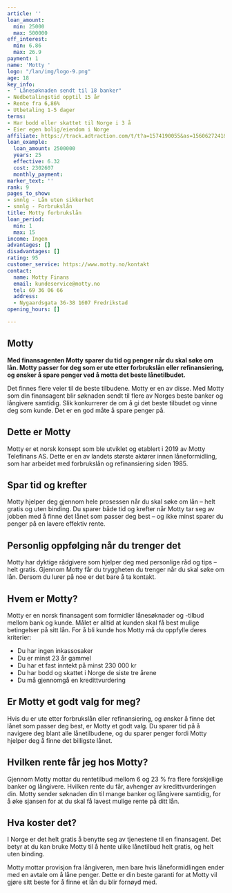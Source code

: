 ```yaml
---
article: ''
loan_amount:
  min: 25000
  max: 500000
eff_interest:
  min: 6.86
  max: 26.9
payment: 1
name: 'Motty '
logo: "/lan/img/logo-9.png"
age: 18
key_info:
- " Lånesøknaden sendt til 18 banker"
- Nedbetalingstid opptil 15 år
- Rente fra 6,86%
- Utbetaling 1-5 dager
terms:
- Har bodd eller skattet til Norge i 3 å
- Eier egen bolig/eiendom i Norge
affiliate: https://track.adtraction.com/t/t?a=1574190055&as=1560627241&t=2&tk=1
loan_example:
  loan_amount: 2500000
  years: 25
  effective: 6.32
  cost: 2302607
  monthly_payment: 
marker_text: ''
rank: 9
pages_to_show:
- smnlg - Lån uten sikkerhet
- smnlg - Forbrukslån
title: Motty forbrukslån
loan_period:
  min: 1
  max: 15
income: Ingen
advantages: []
disadvantages: []
rating: 95
customer_service: https://www.motty.no/kontakt
contact:
  name: Motty Finans
  email: kundeservice@motty.no
  tel: 69 36 06 66
  address:
  - Nygaardsgata 36-38 1607 Fredrikstad
opening_hours: []

---
```

## Motty

**Med finansagenten Motty sparer du tid og penger når du skal søke om lån. Motty passer for deg som er ute etter forbrukslån eller refinansiering, og ønsker å spare penger ved å motta det beste lånetilbudet.**

Det finnes flere veier til de beste tilbudene. Motty er en av disse. Med Motty som din finansagent blir søknaden sendt til flere av Norges beste banker og långivere samtidig. Slik konkurrerer de om å gi det beste tilbudet og vinne deg som kunde. Det er en god måte å spare penger på.

## Dette er Motty

Motty er et norsk konsept som ble utviklet og etablert i 2019 av Motty Telefinans AS. Dette er en av landets største aktører innen låneformidling, som har arbeidet med forbrukslån og refinansiering siden 1985.

## Spar tid og krefter

Motty hjelper deg gjennom hele prosessen når du skal søke om lån – helt gratis og uten binding. Du sparer både tid og krefter når Motty tar seg av jobben med å finne det lånet som passer deg best – og ikke minst sparer du penger på en lavere effektiv rente.

## Personlig oppfølging når du trenger det

Motty har dyktige rådgivere som hjelper deg med personlige råd og tips – helt gratis. Gjennom Motty får du tryggheten du trenger når du skal søke om lån. Dersom du lurer på noe er det bare å ta kontakt.

## Hvem er Motty?

Motty er en norsk finansagent som formidler lånesøknader og -tilbud mellom bank og kunde. Målet er alltid at kunden skal få best mulige betingelser på sitt lån. For å bli kunde hos Motty må du oppfylle deres kriterier:

* Du har ingen inkassosaker
* Du er minst 23 år gammel
* Du har et fast inntekt på minst 230 000 kr
* Du har bodd og skattet i Norge de siste tre årene
* Du må gjennomgå en kredittvurdering

## Er Motty et godt valg for meg?

Hvis du er ute etter forbrukslån eller refinansiering, og ønsker å finne det lånet som passer deg best, er Motty et godt valg. Du sparer tid på å navigere deg blant alle lånetilbudene, og du sparer penger fordi Motty hjelper deg å finne det billigste lånet.

## Hvilken rente får jeg hos Motty?

Gjennom Motty mottar du rentetilbud mellom 6 og 23 % fra flere forskjellige banker og långivere. Hvilken rente du får, avhenger av kredittvurderingen din. Motty sender søknaden din til mange banker og långivere samtidig, for å øke sjansen for at du skal få lavest mulige rente på ditt lån.

## Hva koster det?

I Norge er det helt gratis å benytte seg av tjenestene til en finansagent. Det betyr at du kan bruke Motty til å hente ulike lånetilbud helt gratis, og helt uten binding.

Motty mottar provisjon fra långiveren, men bare hvis låneformidlingen ender med en avtale om å låne penger. Dette er din beste garanti for at Motty vil gjøre sitt beste for å finne et lån du blir fornøyd med.